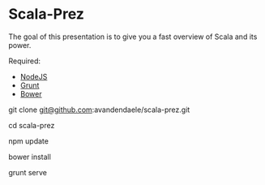 # Scala-Prez 
The goal of this presentation is to give you a fast overview of Scala and its power.

Required:
+ [NodeJS](http://nodejs.org/)
+ [Grunt](http://gruntjs.com/)
+ [Bower](https://github.com/bower/bower)

git clone git@github.com:avandendaele/scala-prez.git

cd scala-prez

npm update

bower install

grunt serve